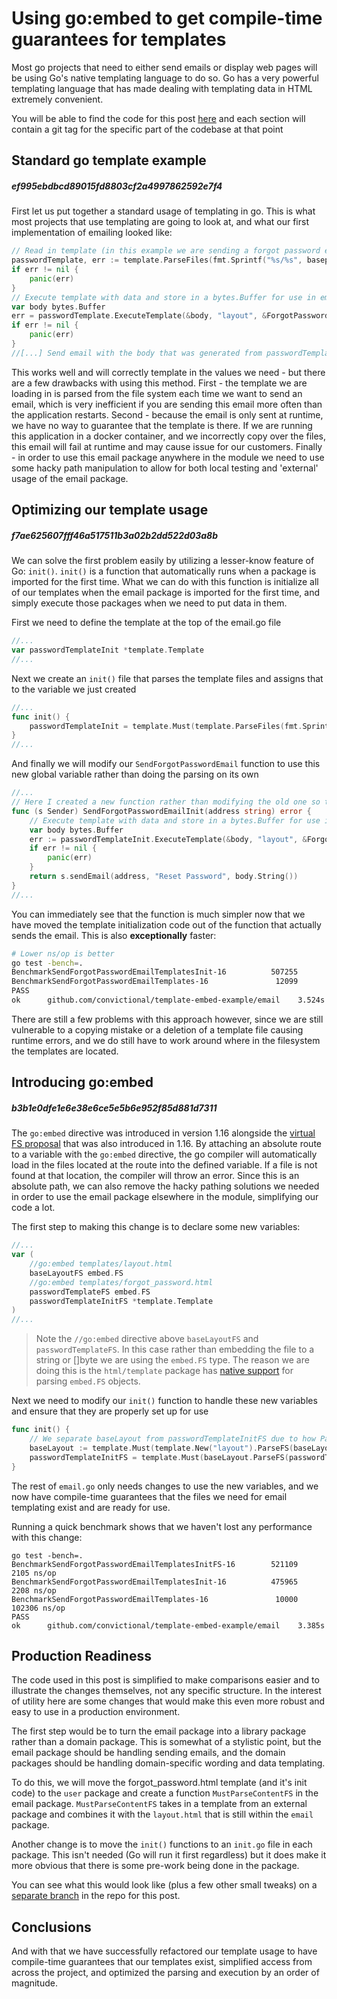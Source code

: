 # Using go:embed to get compile-time guarantees for templates
Most go projects that need to either send emails or display web pages will be using Go's native templating language to do so. Go has a very powerful templating language that has made dealing with templating data in HTML extremely convenient.

You will be able to find the code for this post [here](https://github.com/convictional/template-embed-example) and each section will contain a git tag for the specific part of the codebase at that point

## Standard go template example
##### ef995ebdbcd89015fd8803cf2a4997862592e7f4
First let us put together a standard usage of templating in go. This is what most projects that use templating are going to look at, and what our first implementation of emailing looked like:

```go  
// Read in template (in this example we are sending a forgot password email)
passwordTemplate, err := template.ParseFiles(fmt.Sprintf("%s/%s", basepath, templateLayout), fmt.Sprintf("%s/%s", basepath, templateForgotPassword))
if err != nil {
    panic(err)
}
// Execute template with data and store in a bytes.Buffer for use in email
var body bytes.Buffer
err = passwordTemplate.ExecuteTemplate(&body, "layout", &ForgotPasswordData{Link: "https://httpbin.org"})
if err != nil {
    panic(err)
}
//[...] Send email with the body that was generated from passwordTemplate.ExecuteTemplate  
```  

This works well and will correctly template in the values we need - but there are a few drawbacks with using this method. First - the template we are loading in is parsed from the file system each time we want to send an email, which is very inefficient if you are sending this email more often than the application restarts. Second - because the email is only sent at runtime, we have no way to guarantee that the template is there. If we are running this application in a docker container, and we incorrectly copy over the files, this email will fail at runtime and may cause issue for our customers. Finally - in order to use this email package anywhere in the module we need to use some hacky path manipulation to allow for both local testing and 'external' usage of the email package.

## Optimizing our template usage
##### f7ae625607fff46a517511b3a02b2dd522d03a8b
We can solve the first problem easily by utilizing a lesser-know feature of Go:  `init()`. `init()` is a function that automatically runs when a package is imported for the first time. What we can do with this function is initialize all of our templates when the email package is imported for the first time, and simply execute those packages when we need to put data in them.

First we need to define the template at the top of the email.go file
```go
//...
var passwordTemplateInit *template.Template
//...
```

Next we create an `init()` file that parses the template files and assigns that to the variable we just created
```go
//...  
func init() {
    passwordTemplateInit = template.Must(template.ParseFiles(fmt.Sprintf("%s/%s", basepath, templateLayout), fmt.Sprintf("%s/%s", basepath, templateForgotPassword)))
}
//...  
```  

And finally we will modify our `SendForgotPasswordEmail` function to use this new global variable rather than doing the parsing on its own

```go
//...  
// Here I created a new function rather than modifying the old one so that we can compare visually and benchmark them together  
func (s Sender) SendForgotPasswordEmailInit(address string) error {
    // Execute template with data and store in a bytes.Buffer for use in email
    var body bytes.Buffer
    err := passwordTemplateInit.ExecuteTemplate(&body, "layout", &ForgotPasswordData{Link: "https://httpbin.org"})
    if err != nil {
        panic(err)
    }
    return s.sendEmail(address, "Reset Password", body.String())
} 
//...  
```  

You can immediately see that the function is much simpler now that we have moved the template initialization code out of the function that actually sends the email. This is also **exceptionally** faster:

```sh  
# Lower ns/op is better  
go test -bench=.  
BenchmarkSendForgotPasswordEmailTemplatesInit-16    	  507255	      2139 ns/op
BenchmarkSendForgotPasswordEmailTemplates-16        	   12099	    101731 ns/op
PASS
ok  	github.com/convictional/template-embed-example/email	3.524s 
```  

There are still a few problems with this approach however, since we are still vulnerable to a copying mistake or a deletion of a template file causing runtime errors, and we do still have to work around where in the filesystem the templates are located.

## Introducing go:embed
##### b3b1e0dfe1e6e38e6ce5e5b6e952f85d881d7311
The `go:embed` directive was introduced in version 1.16 alongside the [virtual FS proposal](https://go.googlesource.com/proposal/+/master/design/draft-iofs.md_) that was also introduced in 1.16. By attaching an absolute route to a variable with the `go:embed` directive, the go compiler will automatically load in the files located at the route into the defined variable. If a file is not found at that location, the compiler will throw an error. Since this is an absolute path, we can also remove the hacky pathing solutions we needed in order to use the email package elsewhere in the module, simplifying our code a lot.

The first step to making this change is to declare some new variables:
```go
//...  
var (
    //go:embed templates/layout.html
    baseLayoutFS embed.FS
    //go:embed templates/forgot_password.html
    passwordTemplateFS embed.FS
    passwordTemplateInitFS *template.Template
)
//...
```  
> Note the `//go:embed` directive above `baseLayoutFS` and `passwordTemplateFS`. In this case rather than embedding the file to a string or []byte we are using the `embed.FS` type. The reason we are doing this is the `html/template` package has [native support](https://pkg.go.dev/html/template#ParseFS) for parsing `embed.FS` objects.

Next we need to modify our `init()` function to handle these new variables and  ensure that they are properly set up for use
```go  
func init() {  
    // We separate baseLayout from passwordTemplateInitFS due to how ParseFS works - this is a better pattern regardless
    baseLayout := template.Must(template.New("layout").ParseFS(baseLayoutFS, templateLayout))
    passwordTemplateInitFS = template.Must(baseLayout.ParseFS(passwordTemplateFS, templateForgotPassword))
}  
```  
The rest of `email.go` only needs changes to use the new variables, and we now have  compile-time guarantees that the files we need for email templating exist and are ready for use.

Running a quick benchmark shows that we haven't lost any performance with this change:

```shell  
go test -bench=.
BenchmarkSendForgotPasswordEmailTemplatesInitFS-16    	  521109	      2105 ns/op
BenchmarkSendForgotPasswordEmailTemplatesInit-16      	  475965	      2208 ns/op
BenchmarkSendForgotPasswordEmailTemplates-16          	   10000	    102306 ns/op
PASS
ok  	github.com/convictional/template-embed-example/email	3.385s
```  

## Production Readiness
The code used in this post is simplified to make comparisons easier and to illustrate the changes themselves, not any specific structure. In the interest of utility here are some changes that would make this even more robust and easy to use in a production environment.

The first step would be to turn the email package into a library package rather than a domain package. This is somewhat of a stylistic point, but the email package should be handling sending emails, and the domain packages should be handling domain-specific wording and data templating.

To do this, we will move the forgot_password.html template (and it's init code) to the `user` package and create a function `MustParseContentFS` in the email package. `MustParseContentFS` takes in a template from an external package and combines it with the `layout.html` that is still within the `email` package.

Another change is to move the `init()` functions to an `init.go` file in each package. This isn't needed (Go will run it first regardless) but it does make it more obvious that there is some pre-work being done in the package.

You can see what this would look like (plus a few other small tweaks) on a [separate branch](https://github.com/convictional/template-embed-example/tree/production-readiness) in the repo for this post.

## Conclusions
And with that we have successfully refactored our template usage to have compile-time guarantees that our templates exist, simplified access from across the project, and optimized the parsing and execution by an order of magnitude.